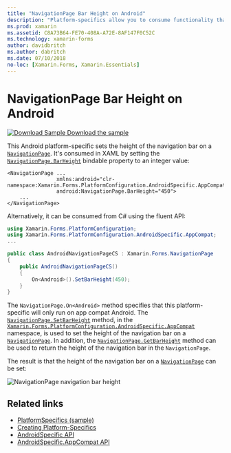 ```yaml
---
title: "NavigationPage Bar Height on Android"
description: "Platform-specifics allow you to consume functionality that's only available on a specific platform, without implementing custom renderers or effects. This article explains how to consume the Android platform-specific that sets the height of the navigation bar on a NavigationPage."
ms.prod: xamarin
ms.assetid: C8A73B64-FE70-408A-A72E-8AF147F0C52C
ms.technology: xamarin-forms
author: davidbritch
ms.author: dabritch
ms.date: 07/10/2018
no-loc: [Xamarin.Forms, Xamarin.Essentials]
---
```


# NavigationPage Bar Height on Android

[![Download Sample](~/media/shared/download.png) Download the sample](https://docs.microsoft.com/samples/xamarin/xamarin-forms-samples/userinterface-platformspecifics)

This Android platform-specific sets the height of the navigation bar on a [`NavigationPage`](xref:Xamarin.Forms.NavigationPage). It's consumed in XAML by setting the [`NavigationPage.BarHeight`](xref:Xamarin.Forms.PlatformConfiguration.AndroidSpecific.AppCompat.NavigationPage.BarHeightProperty) bindable property to an integer value:

```xaml
<NavigationPage ...
                xmlns:android="clr-namespace:Xamarin.Forms.PlatformConfiguration.AndroidSpecific.AppCompat;assembly=Xamarin.Forms.Core"
                android:NavigationPage.BarHeight="450">
    ...
</NavigationPage>
```

Alternatively, it can be consumed from C# using the fluent API:

```csharp
using Xamarin.Forms.PlatformConfiguration;
using Xamarin.Forms.PlatformConfiguration.AndroidSpecific.AppCompat;
...

public class AndroidNavigationPageCS : Xamarin.Forms.NavigationPage
{
    public AndroidNavigationPageCS()
    {
        On<Android>().SetBarHeight(450);
    }
}
```

The `NavigationPage.On<Android>` method specifies that this platform-specific will only run on app compat Android. The [`NavigationPage.SetBarHeight`](xref:Xamarin.Forms.PlatformConfiguration.AndroidSpecific.AppCompat.NavigationPage.SetBarHeight(Xamarin.Forms.IPlatformElementConfiguration{Xamarin.Forms.PlatformConfiguration.Android,Xamarin.Forms.NavigationPage},System.Int32)) method, in the [`Xamarin.Forms.PlatformConfiguration.AndroidSpecific.AppCompat`](xref:Xamarin.Forms.PlatformConfiguration.AndroidSpecific.AppCompat) namespace, is used to set the height of the navigation bar on a [`NavigationPage`](xref:Xamarin.Forms.NavigationPage). In addition, the [`NavigationPage.GetBarHeight`](xref:Xamarin.Forms.PlatformConfiguration.AndroidSpecific.AppCompat.NavigationPage.GetBarHeight(Xamarin.Forms.IPlatformElementConfiguration{Xamarin.Forms.PlatformConfiguration.Android,Xamarin.Forms.NavigationPage})) method can be used to return the height of the navigation bar in the `NavigationPage`.

The result is that the height of the navigation bar on a [`NavigationPage`](xref:Xamarin.Forms.NavigationPage) can be set:

![](navigationpage-bar-height-images/navigationpage-barheight.png "NavigationPage navigation bar height")

## Related links

- [PlatformSpecifics (sample)](https://docs.microsoft.com/samples/xamarin/xamarin-forms-samples/userinterface-platformspecifics)
- [Creating Platform-Specifics](~/xamarin-forms/platform/platform-specifics/index.md#creating-platform-specifics)
- [AndroidSpecific API](xref:Xamarin.Forms.PlatformConfiguration.AndroidSpecific)
- [AndroidSpecific.AppCompat API](xref:Xamarin.Forms.PlatformConfiguration.AndroidSpecific.AppCompat)
